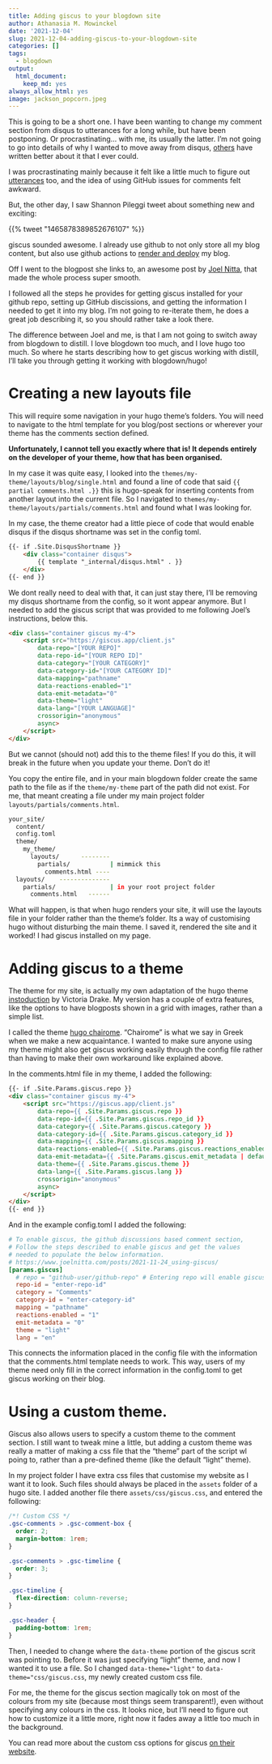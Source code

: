 ```yaml
---
title: Adding giscus to your blogdown site
author: Athanasia M. Mowinckel
date: '2021-12-04'
slug: 2021-12-04-adding-giscus-to-your-blogdown-site
categories: []
tags:
  - blogdown
output:
  html_document:
    keep_md: yes
always_allow_html: yes
image: jackson_popcorn.jpeg
---
```


This is going to be a short one.
I have been wanting to change my comment section from disqus to utterances for a long while, but have been postponing. Or procrastinating… with me, its usually the latter.
I’m not going to go into details of why I wanted to move away from disqus, [others](https://fatfrogmedia.com/delete-disqus-comments-wordpress/) have written better about it that I ever could.

I was procrastinating mainly because it felt like a little much to figure out [utterances](https://utteranc.es/) too, and the idea of using GitHub issues for comments felt awkward.

But, the other day, I saw Shannon Pileggi tweet about something new and exciting:

{{% tweet "1465878389852676107" %}}

giscus sounded awesome. I already use github to not only store all my blog content, but also use github actions to [render and deploy](/blog/2021-03-23-using-github-actions-to-build-your-hugo-website/) my blog.

Off I went to the blogpost she links to, an awesome post by [Joel Nitta](https://www.joelnitta.com/posts/2021-11-24_using-giscus/), that made the whole process super smooth.

I followed all the steps he provides for getting giscus installed for your github repo, setting up GitHub discissions, and getting the information I needed to get it into my blog. I’m not going to re-iterate them, he does a great job describing it, so you should rather take a look there.

The difference between Joel and me, is that I am not going to switch away from blogdown to distill. I love blogdown too much, and I love hugo too much. So where he starts describing how to get giscus working with distill, I’ll take you through getting it working with blogdown/hugo!

# Creating a new layouts file

This will require some navigation in your hugo theme’s folders.
You will need to navigate to the html template for you blog/post sections or wherever your theme has the comments section defined.

**Unfortunately, I cannot tell you exactly where that is! It depends entirely on the developer of your theme, how that has been organised.**

In my case it was quite easy, I looked into the `themes/my-theme/layouts/blog/single.html` and found a line of code that said `{{ partial comments.html .}}` this is hugo-speak for inserting contents from another layout into the current file. So I navigated to `themes/my-theme/layouts/partials/comments.html` and found what I was looking for.

In my case, the theme creator had a little piece of code that would enable disqus if the disqus shortname was set in the config toml.

``` html
{{- if .Site.DisqusShortname }}
    <div class="container disqus">
        {{ template "_internal/disqus.html" . }}
    </div>
{{- end }}
```

We dont really need to deal with that, it can just stay there, I’ll be removing my disqus shortname from the config, so it wont appear anymore.
But I needed to add the giscus script that was provided to me following Joel’s instructions, below this.

``` html
<div class="container giscus my-4">
    <script src="https://giscus.app/client.js"
        data-repo="[YOUR REPO]"
        data-repo-id="[YOUR REPO ID]"
        data-category="[YOUR CATEGORY]"
        data-category-id="[YOUR CATEGORY ID]"
        data-mapping="pathname"
        data-reactions-enabled="1"
        data-emit-metadata="0"
        data-theme="light"
        data-lang="[YOUR LANGUAGE]"
        crossorigin="anonymous"
        async>
    </script>
</div>
```

But we cannot (should not) add this to the theme files!
If you do this, it will break in the future when you update your theme. Don’t do it!

You copy the entire file, and in your main blogdown folder create the same path to the file as if the `theme/my-theme` part of the path did not exist. For me, that meant creating a file under my main project folder `layouts/partials/comments.html`.

``` sh
your_site/
  content/
  config.toml
  theme/
    my_theme/
      layouts/      --------
        partials/           | mimmick this
          comments.html ----
  layouts/    --------------
    partials/               | in your root project folder
      comments.html   ------           
```

What will happen, is that when hugo renders your site, it will use the layouts file in your folder rather than the theme’s folder. Its a way of customising hugo without disturbing the main theme.
I saved it, rendered the site and it worked! I had giscus installed on my page.

# Adding giscus to a theme

The theme for my site, is actually my own adaptation of the hugo theme [instoduction](https://github.com/victoriadrake/hugo-theme-introduction) by Victoria Drake. My version has a couple of extra features, like the options to have blogposts shown in a grid with images, rather than a simple list.

I called the theme [hugo chairome](https://github.com/Athanasiamo/hugo-chairome?organization=Athanasiamo&organization=Athanasiamo). “Chairome” is what we say in Greek when we make a new acquaintance.
I wanted to make sure anyone using my theme might also get giscus working easily through the config file rather than having to make their own workaround like explained above.

In the comments.html file in my theme, I added the following:

``` html
{{- if .Site.Params.giscus.repo }}
<div class="container giscus my-4">
    <script src="https://giscus.app/client.js"
        data-repo={{ .Site.Params.giscus.repo }}
        data-repo-id={{ .Site.Params.giscus.repo_id }}
        data-category={{ .Site.Params.giscus.category }}
        data-category-id={{ .Site.Params.giscus.category_id }}
        data-mapping={{ .Site.Params.giscus.mapping }}
        data-reactions-enabled={{ .Site.Params.giscus.reactions_enabled | default 0}}
        data-emit-metadata={{ .Site.Params.giscus.emit_metadata | default 0 }}
        data-theme={{ .Site.Params.giscus.theme }}
        data-lang={{ .Site.Params.giscus.lang }}
        crossorigin="anonymous"
        async>
    </script>
</div>
{{- end }}
```

And in the example config.toml I added the following:

``` toml
# To enable giscus, the github discussions based comment section,
# Follow the steps described to enable giscus and get the values
# needed to populate the below information.
# https://www.joelnitta.com/posts/2021-11-24_using-giscus/
[params.giscus]
  # repo = "github-user/github-repo" # Entering repo will enable giscus
  repo-id = "enter-repo-id"
  category = "Comments"
  category-id = "enter-category-id"
  mapping = "pathname"
  reactions-enabled = "1"
  emit-metadata = "0"
  theme = "light"
  lang = "en"
```

This connects the information placed in the config file with the information that the comments.html template needs to work.
This way, users of my theme need only fill in the correct information in the config.toml to get giscus working on their blog.

# Using a custom theme.

Giscus also allows users to specify a custom theme to the comment section. I still want to tweak mine a little, but adding a custom theme was really a matter of making a css file that the “theme” part of the script wl poing to, rather than a pre-defined theme (like the default “light” theme).

In my project folder I have extra css files that customise my website as I want it to look. Such files should always be placed in the `assets` folder of a hugo site. I added another file there `assets/css/giscus.css`, and entered the following:

``` css
/*! Custom CSS */
.gsc-comments > .gsc-comment-box {
  order: 2;
  margin-bottom: 1rem;
}

.gsc-comments > .gsc-timeline {
  order: 3;
}

.gsc-timeline {
  flex-direction: column-reverse;
}

.gsc-header {
  padding-bottom: 1rem;
}
```

Then, I needed to change where the `data-theme` portion of the giscus scrit was pointing to. Before it was just specifying “light” theme, and now I wanted it to use a file.
So I changed `data-theme="light"` to `data-theme="css/giscus.css`, my newly created custom css file.

For me, the theme for the giscus section magically tok on most of the colours from my site (because most things seem transparent!), even without specifying any colours in the css.
It looks nice, but I’ll need to figure out how to customize it a little more, right now it fades away a little too much in the background.

You can read more about the custom css options for giscus [on their website](https://github.com/giscus/giscus/blob/main/ADVANCED-USAGE.md#data-theme).
